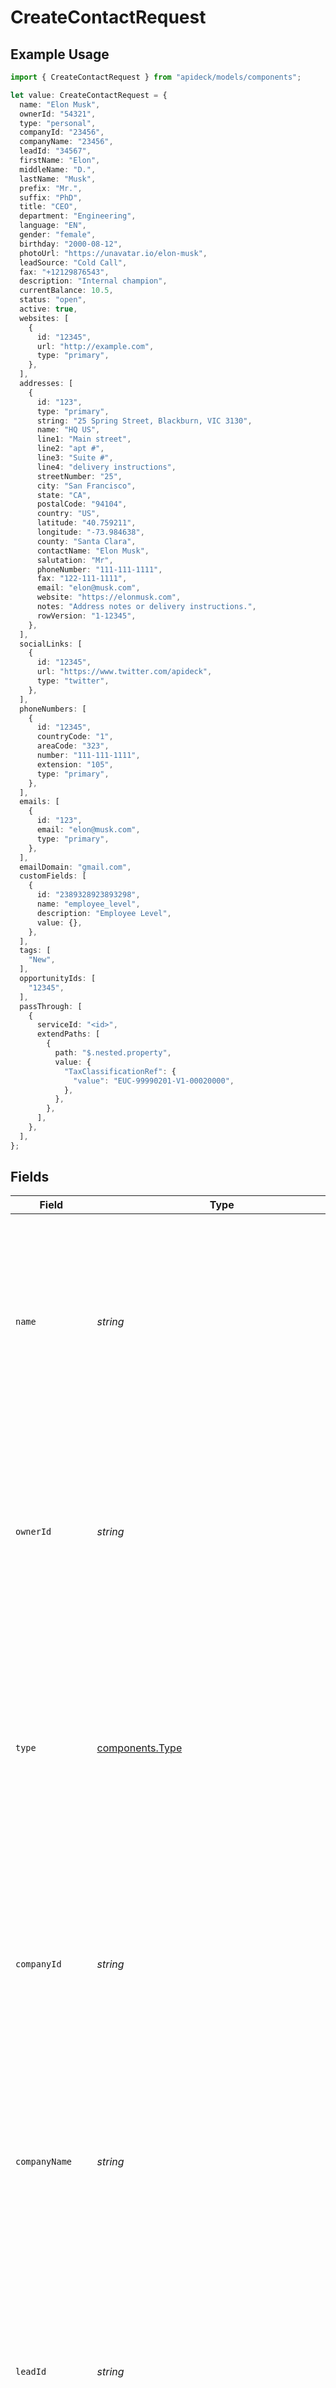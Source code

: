# CreateContactRequest

## Example Usage

```typescript
import { CreateContactRequest } from "apideck/models/components";

let value: CreateContactRequest = {
  name: "Elon Musk",
  ownerId: "54321",
  type: "personal",
  companyId: "23456",
  companyName: "23456",
  leadId: "34567",
  firstName: "Elon",
  middleName: "D.",
  lastName: "Musk",
  prefix: "Mr.",
  suffix: "PhD",
  title: "CEO",
  department: "Engineering",
  language: "EN",
  gender: "female",
  birthday: "2000-08-12",
  photoUrl: "https://unavatar.io/elon-musk",
  leadSource: "Cold Call",
  fax: "+12129876543",
  description: "Internal champion",
  currentBalance: 10.5,
  status: "open",
  active: true,
  websites: [
    {
      id: "12345",
      url: "http://example.com",
      type: "primary",
    },
  ],
  addresses: [
    {
      id: "123",
      type: "primary",
      string: "25 Spring Street, Blackburn, VIC 3130",
      name: "HQ US",
      line1: "Main street",
      line2: "apt #",
      line3: "Suite #",
      line4: "delivery instructions",
      streetNumber: "25",
      city: "San Francisco",
      state: "CA",
      postalCode: "94104",
      country: "US",
      latitude: "40.759211",
      longitude: "-73.984638",
      county: "Santa Clara",
      contactName: "Elon Musk",
      salutation: "Mr",
      phoneNumber: "111-111-1111",
      fax: "122-111-1111",
      email: "elon@musk.com",
      website: "https://elonmusk.com",
      notes: "Address notes or delivery instructions.",
      rowVersion: "1-12345",
    },
  ],
  socialLinks: [
    {
      id: "12345",
      url: "https://www.twitter.com/apideck",
      type: "twitter",
    },
  ],
  phoneNumbers: [
    {
      id: "12345",
      countryCode: "1",
      areaCode: "323",
      number: "111-111-1111",
      extension: "105",
      type: "primary",
    },
  ],
  emails: [
    {
      id: "123",
      email: "elon@musk.com",
      type: "primary",
    },
  ],
  emailDomain: "gmail.com",
  customFields: [
    {
      id: "2389328923893298",
      name: "employee_level",
      description: "Employee Level",
      value: {},
    },
  ],
  tags: [
    "New",
  ],
  opportunityIds: [
    "12345",
  ],
  passThrough: [
    {
      serviceId: "<id>",
      extendPaths: [
        {
          path: "$.nested.property",
          value: {
            "TaxClassificationRef": {
              "value": "EUC-99990201-V1-00020000",
            },
          },
        },
      ],
    },
  ],
};
```

## Fields

| Field                                                                                                                                                                                                                                                                                                                                                                                                                    | Type                                                                                                                                                                                                                                                                                                                                                                                                                     | Required                                                                                                                                                                                                                                                                                                                                                                                                                 | Description                                                                                                                                                                                                                                                                                                                                                                                                              | Example                                                                                                                                                                                                                                                                                                                                                                                                                  |
| ------------------------------------------------------------------------------------------------------------------------------------------------------------------------------------------------------------------------------------------------------------------------------------------------------------------------------------------------------------------------------------------------------------------------ | ------------------------------------------------------------------------------------------------------------------------------------------------------------------------------------------------------------------------------------------------------------------------------------------------------------------------------------------------------------------------------------------------------------------------ | ------------------------------------------------------------------------------------------------------------------------------------------------------------------------------------------------------------------------------------------------------------------------------------------------------------------------------------------------------------------------------------------------------------------------ | ------------------------------------------------------------------------------------------------------------------------------------------------------------------------------------------------------------------------------------------------------------------------------------------------------------------------------------------------------------------------------------------------------------------------ | ------------------------------------------------------------------------------------------------------------------------------------------------------------------------------------------------------------------------------------------------------------------------------------------------------------------------------------------------------------------------------------------------------------------------ |
| `name`                                                                                                                                                                                                                                                                                                                                                                                                                   | *string*                                                                                                                                                                                                                                                                                                                                                                                                                 | :heavy_check_mark:                                                                                                                                                                                                                                                                                                                                                                                                       | The full name of the contact being added to the CRM. This field is required and must be a valid string representing the contact's complete name. It is essential for identifying the contact within the CRM system and ensuring accurate record-keeping.                                                                                                                                                                 | Elon Musk                                                                                                                                                                                                                                                                                                                                                                                                                |
| `ownerId`                                                                                                                                                                                                                                                                                                                                                                                                                | *string*                                                                                                                                                                                                                                                                                                                                                                                                                 | :heavy_minus_sign:                                                                                                                                                                                                                                                                                                                                                                                                       | The unique identifier of the user who owns or is responsible for this contact. This field is optional and can be used to assign the contact to a specific user within the CRM, facilitating better management and accountability.                                                                                                                                                                                        | 54321                                                                                                                                                                                                                                                                                                                                                                                                                    |
| `type`                                                                                                                                                                                                                                                                                                                                                                                                                   | [components.Type](../../models/components/type.md)                                                                                                                                                                                                                                                                                                                                                                       | :heavy_minus_sign:                                                                                                                                                                                                                                                                                                                                                                                                       | Specifies the category or classification of the contact, such as 'customer', 'supplier', or 'partner'. This optional field helps in organizing contacts within the CRM for targeted communication and management strategies.                                                                                                                                                                                             | personal                                                                                                                                                                                                                                                                                                                                                                                                                 |
| `companyId`                                                                                                                                                                                                                                                                                                                                                                                                              | *string*                                                                                                                                                                                                                                                                                                                                                                                                                 | :heavy_minus_sign:                                                                                                                                                                                                                                                                                                                                                                                                       | The unique identifier of the company associated with the contact. This optional field links the contact to a specific company within the CRM, aiding in the organization and retrieval of company-related contact information.                                                                                                                                                                                           | 23456                                                                                                                                                                                                                                                                                                                                                                                                                    |
| `companyName`                                                                                                                                                                                                                                                                                                                                                                                                            | *string*                                                                                                                                                                                                                                                                                                                                                                                                                 | :heavy_minus_sign:                                                                                                                                                                                                                                                                                                                                                                                                       | The name of the company that the contact is associated with. This optional field provides a human-readable reference to the company, complementing the company_id for easier identification and association within the CRM.                                                                                                                                                                                              | 23456                                                                                                                                                                                                                                                                                                                                                                                                                    |
| `leadId`                                                                                                                                                                                                                                                                                                                                                                                                                 | *string*                                                                                                                                                                                                                                                                                                                                                                                                                 | :heavy_minus_sign:                                                                                                                                                                                                                                                                                                                                                                                                       | The unique identifier for the lead associated with this contact. This field helps link the contact to a specific lead within the CRM, facilitating better tracking and management of lead-related interactions. It should be a valid string that corresponds to an existing lead ID in the system.                                                                                                                       | 34567                                                                                                                                                                                                                                                                                                                                                                                                                    |
| `firstName`                                                                                                                                                                                                                                                                                                                                                                                                              | *string*                                                                                                                                                                                                                                                                                                                                                                                                                 | :heavy_minus_sign:                                                                                                                                                                                                                                                                                                                                                                                                       | The given name of the contact, used for personal identification and communication. This field is optional but recommended for personalized interactions and record-keeping within the CRM. It should be a valid string representing the contact's first name.                                                                                                                                                            | Elon                                                                                                                                                                                                                                                                                                                                                                                                                     |
| `middleName`                                                                                                                                                                                                                                                                                                                                                                                                             | *string*                                                                                                                                                                                                                                                                                                                                                                                                                 | :heavy_minus_sign:                                                                                                                                                                                                                                                                                                                                                                                                       | The middle name of the contact, which can be used for more precise identification or formal communication. While not required, including a middle name can help distinguish contacts with common first and last names. It should be a valid string if provided.                                                                                                                                                          | D.                                                                                                                                                                                                                                                                                                                                                                                                                       |
| `lastName`                                                                                                                                                                                                                                                                                                                                                                                                               | *string*                                                                                                                                                                                                                                                                                                                                                                                                                 | :heavy_minus_sign:                                                                                                                                                                                                                                                                                                                                                                                                       | The family name or surname of the contact, essential for identifying and organizing contact records. This field is crucial for sorting and searching contacts within the CRM. It should be a valid string representing the contact's last name.                                                                                                                                                                          | Musk                                                                                                                                                                                                                                                                                                                                                                                                                     |
| `prefix`                                                                                                                                                                                                                                                                                                                                                                                                                 | *string*                                                                                                                                                                                                                                                                                                                                                                                                                 | :heavy_minus_sign:                                                                                                                                                                                                                                                                                                                                                                                                       | An optional title or honorific for the contact, such as Mr., Ms., or Dr. This field can be used to address the contact appropriately in communications and documentation. It should be a valid string if provided.                                                                                                                                                                                                       | Mr.                                                                                                                                                                                                                                                                                                                                                                                                                      |
| `suffix`                                                                                                                                                                                                                                                                                                                                                                                                                 | *string*                                                                                                                                                                                                                                                                                                                                                                                                                 | :heavy_minus_sign:                                                                                                                                                                                                                                                                                                                                                                                                       | The suffix of the contact's name, such as 'Jr.', 'Sr.', or 'III'. This field is optional and can be used to provide additional context to the contact's full name, aiding in proper identification and personalization within the CRM system.                                                                                                                                                                            | PhD                                                                                                                                                                                                                                                                                                                                                                                                                      |
| `title`                                                                                                                                                                                                                                                                                                                                                                                                                  | *string*                                                                                                                                                                                                                                                                                                                                                                                                                 | :heavy_minus_sign:                                                                                                                                                                                                                                                                                                                                                                                                       | The job title of the contact, which helps in identifying their role within their organization. This information is optional but can be useful for categorizing contacts and tailoring communication strategies.                                                                                                                                                                                                          | CEO                                                                                                                                                                                                                                                                                                                                                                                                                      |
| `department`                                                                                                                                                                                                                                                                                                                                                                                                             | *string*                                                                                                                                                                                                                                                                                                                                                                                                                 | :heavy_minus_sign:                                                                                                                                                                                                                                                                                                                                                                                                       | The department within the organization where the contact works. This optional field can help in organizing contacts by their departmental affiliations, facilitating targeted communication and relationship management.                                                                                                                                                                                                 | Engineering                                                                                                                                                                                                                                                                                                                                                                                                              |
| `language`                                                                                                                                                                                                                                                                                                                                                                                                               | *string*                                                                                                                                                                                                                                                                                                                                                                                                                 | :heavy_minus_sign:                                                                                                                                                                                                                                                                                                                                                                                                       | The preferred language of communication for the contact, specified using the ISO 639-1 language code (e.g., 'EN' for English). This optional field ensures that communications are delivered in the contact's preferred language, enhancing engagement and understanding.                                                                                                                                                | EN                                                                                                                                                                                                                                                                                                                                                                                                                       |
| `gender`                                                                                                                                                                                                                                                                                                                                                                                                                 | [components.Gender](../../models/components/gender.md)                                                                                                                                                                                                                                                                                                                                                                   | :heavy_minus_sign:                                                                                                                                                                                                                                                                                                                                                                                                       | The gender of the contact, which can be used for demographic analysis and personalized communication. This field is optional and should be filled based on the contact's preference or available information.                                                                                                                                                                                                            | female                                                                                                                                                                                                                                                                                                                                                                                                                   |
| `birthday`                                                                                                                                                                                                                                                                                                                                                                                                               | *string*                                                                                                                                                                                                                                                                                                                                                                                                                 | :heavy_minus_sign:                                                                                                                                                                                                                                                                                                                                                                                                       | The birthday of the contact, used to store and manage personal information relevant to the contact. This field should be formatted as a date string (e.g., 'YYYY-MM-DD') to ensure consistency and proper handling within the CRM system. Including a contact's birthday can enhance customer relationship management by enabling personalized interactions and reminders.                                               | 2000-08-12                                                                                                                                                                                                                                                                                                                                                                                                               |
| ~~`image`~~                                                                                                                                                                                                                                                                                                                                                                                                              | *string*                                                                                                                                                                                                                                                                                                                                                                                                                 | :heavy_minus_sign:                                                                                                                                                                                                                                                                                                                                                                                                       | : warning: ** DEPRECATED **: This will be removed in a future release, please migrate away from it as soon as possible.<br/><br/>A base64-encoded string representing the contact's image. This property allows the inclusion of a visual representation of the contact directly within the CRM, facilitating easier identification and personalization. Ensure the image is properly encoded to avoid errors during processing. | https://unavatar.io/elon-musk                                                                                                                                                                                                                                                                                                                                                                                            |
| `photoUrl`                                                                                                                                                                                                                                                                                                                                                                                                               | *string*                                                                                                                                                                                                                                                                                                                                                                                                                 | :heavy_minus_sign:                                                                                                                                                                                                                                                                                                                                                                                                       | The URL pointing to the contact's photo, allowing the CRM to fetch and display the image from an external source. This property is useful for integrating with external image hosting services and should be a valid URL format to ensure proper functionality.                                                                                                                                                          | https://unavatar.io/elon-musk                                                                                                                                                                                                                                                                                                                                                                                            |
| `leadSource`                                                                                                                                                                                                                                                                                                                                                                                                             | *string*                                                                                                                                                                                                                                                                                                                                                                                                                 | :heavy_minus_sign:                                                                                                                                                                                                                                                                                                                                                                                                       | Indicates the origin of the contact, such as a marketing campaign or referral. This information helps in tracking the effectiveness of different lead generation strategies and should be a descriptive string that clearly identifies the source.                                                                                                                                                                       | Cold Call                                                                                                                                                                                                                                                                                                                                                                                                                |
| `fax`                                                                                                                                                                                                                                                                                                                                                                                                                    | *string*                                                                                                                                                                                                                                                                                                                                                                                                                 | :heavy_minus_sign:                                                                                                                                                                                                                                                                                                                                                                                                       | The contact's fax number, which can be used for sending documents via fax. This property should be formatted as a string that includes the country code and area code, ensuring it is ready for international dialing if necessary.                                                                                                                                                                                      | +12129876543                                                                                                                                                                                                                                                                                                                                                                                                             |
| `description`                                                                                                                                                                                                                                                                                                                                                                                                            | *string*                                                                                                                                                                                                                                                                                                                                                                                                                 | :heavy_minus_sign:                                                                                                                                                                                                                                                                                                                                                                                                       | A brief narrative or explanation about the contact. This field can be used to store additional information that may not fit into other predefined fields, providing context or notes about the contact. It is optional and can be left empty if no additional description is needed.                                                                                                                                     | Internal champion                                                                                                                                                                                                                                                                                                                                                                                                        |
| `currentBalance`                                                                                                                                                                                                                                                                                                                                                                                                         | *number*                                                                                                                                                                                                                                                                                                                                                                                                                 | :heavy_minus_sign:                                                                                                                                                                                                                                                                                                                                                                                                       | Represents the financial balance associated with the contact, typically used in CRM systems that integrate financial data. This field is optional and should be a valid number reflecting the contact's current balance, if applicable.                                                                                                                                                                                  | 10.5                                                                                                                                                                                                                                                                                                                                                                                                                     |
| `status`                                                                                                                                                                                                                                                                                                                                                                                                                 | *string*                                                                                                                                                                                                                                                                                                                                                                                                                 | :heavy_minus_sign:                                                                                                                                                                                                                                                                                                                                                                                                       | Indicates the current state or condition of the contact within the CRM system. This field helps in categorizing contacts based on their engagement or activity level. It is optional and should be a valid status string that aligns with the CRM's status categories.                                                                                                                                                   | open                                                                                                                                                                                                                                                                                                                                                                                                                     |
| `active`                                                                                                                                                                                                                                                                                                                                                                                                                 | *boolean*                                                                                                                                                                                                                                                                                                                                                                                                                | :heavy_minus_sign:                                                                                                                                                                                                                                                                                                                                                                                                       | A flag indicating whether the contact is currently active within the CRM system. This boolean value helps in filtering contacts based on their active status, aiding in management and communication strategies. It is optional and defaults to false if not specified.                                                                                                                                                  | true                                                                                                                                                                                                                                                                                                                                                                                                                     |
| `websites`                                                                                                                                                                                                                                                                                                                                                                                                               | [components.CreateContactRequestWebsites](../../models/components/createcontactrequestwebsites.md)[]                                                                                                                                                                                                                                                                                                                     | :heavy_minus_sign:                                                                                                                                                                                                                                                                                                                                                                                                       | A list of website URLs associated with the contact. This array can include multiple entries, each representing a different website related to the contact, such as personal, business, or social media sites. It is optional and can be left empty if no websites are associated with the contact.                                                                                                                       |                                                                                                                                                                                                                                                                                                                                                                                                                          |
| `addresses`                                                                                                                                                                                                                                                                                                                                                                                                              | [components.CreateContactRequestAddresses](../../models/components/createcontactrequestaddresses.md)[]                                                                                                                                                                                                                                                                                                                   | :heavy_minus_sign:                                                                                                                                                                                                                                                                                                                                                                                                       | An array of address objects associated with the contact. Each object within the array should contain detailed information about a specific address, such as street, city, and postal code. This field is optional but can be used to store multiple addresses for comprehensive contact management.                                                                                                                      |                                                                                                                                                                                                                                                                                                                                                                                                                          |
| `socialLinks`                                                                                                                                                                                                                                                                                                                                                                                                            | [components.CreateContactRequestSocialLinks](../../models/components/createcontactrequestsociallinks.md)[]                                                                                                                                                                                                                                                                                                               | :heavy_minus_sign:                                                                                                                                                                                                                                                                                                                                                                                                       | An array of social media links associated with the contact. This optional field allows for the inclusion of multiple social media profiles, enhancing the contact's profile within the CRM.                                                                                                                                                                                                                              |                                                                                                                                                                                                                                                                                                                                                                                                                          |
| `phoneNumbers`                                                                                                                                                                                                                                                                                                                                                                                                           | [components.CreateContactRequestPhoneNumbers](../../models/components/createcontactrequestphonenumbers.md)[]                                                                                                                                                                                                                                                                                                             | :heavy_minus_sign:                                                                                                                                                                                                                                                                                                                                                                                                       | An array of phone number objects associated with the contact. Each object within the array should contain details like the phone number's unique identifier and country code. This field is optional and allows for multiple contact numbers to be stored, enhancing communication options.                                                                                                                              |                                                                                                                                                                                                                                                                                                                                                                                                                          |
| `emails`                                                                                                                                                                                                                                                                                                                                                                                                                 | [components.CreateContactRequestEmails](../../models/components/createcontactrequestemails.md)[]                                                                                                                                                                                                                                                                                                                         | :heavy_minus_sign:                                                                                                                                                                                                                                                                                                                                                                                                       | A list of email addresses associated with the contact. This optional array can include multiple email addresses to ensure comprehensive communication options. Each email should be a valid email format to facilitate effective electronic correspondence.                                                                                                                                                              |                                                                                                                                                                                                                                                                                                                                                                                                                          |
| `emailDomain`                                                                                                                                                                                                                                                                                                                                                                                                            | *string*                                                                                                                                                                                                                                                                                                                                                                                                                 | :heavy_minus_sign:                                                                                                                                                                                                                                                                                                                                                                                                       | Represents the domain part of the contact's email address. This optional field can be used for domain-specific operations or filtering contacts by their email domains, enhancing targeted communication strategies.                                                                                                                                                                                                     | gmail.com                                                                                                                                                                                                                                                                                                                                                                                                                |
| `customFields`                                                                                                                                                                                                                                                                                                                                                                                                           | [components.CreateContactRequestCustomFields](../../models/components/createcontactrequestcustomfields.md)[]                                                                                                                                                                                                                                                                                                             | :heavy_minus_sign:                                                                                                                                                                                                                                                                                                                                                                                                       | An array of custom fields that allow for additional, user-defined information to be stored with the contact. This optional property enables flexibility in capturing unique data points that are not covered by standard fields, supporting tailored CRM solutions.                                                                                                                                                      |                                                                                                                                                                                                                                                                                                                                                                                                                          |
| `tags`                                                                                                                                                                                                                                                                                                                                                                                                                   | *string*[]                                                                                                                                                                                                                                                                                                                                                                                                               | :heavy_minus_sign:                                                                                                                                                                                                                                                                                                                                                                                                       | An array of tags that can be used to categorize or label the contact for easier retrieval and organization within the CRM. Tags are optional but can significantly enhance the searchability and management of contact records.                                                                                                                                                                                          | [<br/>"New"<br/>]                                                                                                                                                                                                                                                                                                                                                                                                        |
| `opportunityIds`                                                                                                                                                                                                                                                                                                                                                                                                         | *string*[]                                                                                                                                                                                                                                                                                                                                                                                                               | :heavy_minus_sign:                                                                                                                                                                                                                                                                                                                                                                                                       | An array of opportunity IDs linked to the contact. This property associates the contact with specific sales opportunities, enabling tracking and management of potential deals. Each ID in the array should be a valid string representing an existing opportunity in the CRM.                                                                                                                                           |                                                                                                                                                                                                                                                                                                                                                                                                                          |
| `passThrough`                                                                                                                                                                                                                                                                                                                                                                                                            | [components.CreateContactRequestPassThrough](../../models/components/createcontactrequestpassthrough.md)[]                                                                                                                                                                                                                                                                                                               | :heavy_minus_sign:                                                                                                                                                                                                                                                                                                                                                                                                       | An array for passing custom data or structured modifications specific to a service when creating or updating resources. This allows for flexibility in handling service-specific requirements without altering the core API structure.                                                                                                                                                                                   |                                                                                                                                                                                                                                                                                                                                                                                                                          |